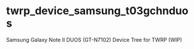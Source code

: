 # twrp_device_samsung_t03gchnduos
Samsung Galaxy Note II DUOS (GT-N7102) Device Tree for TWRP (WIP)
